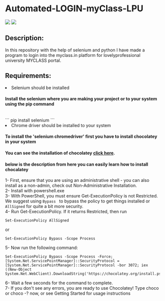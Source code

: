 # Automated-LOGIN-myClass-LPU
<img src="https://img.shields.io/badge/made%20with-python-yellowgreen" />
<img src = "https://img.shields.io/github/directory-file-count/vishnupsingh523/Automated-LOGIN-myClass-LPU" />
<h2>Description:</h2>
In this repository with the help of selenium and python I have made a program to login into the myclass.in platform for lovelyprofessional university MYCLASS portal.

<h2>Requirements:</h2>
<li>Selenium should be installed</li>
<h4>Install the selenium where you are making your project or to your system using the pip command</h4><br>
```
pip install selenium
```
<li>Chrome driver should be installed to your system</li>
  
<h4>To install the 'selenium chromedriver' first you have to install chocolatey in your system</h4>
<h4>You can see the installation of chocolatey <a href = "https://chocolatey.org/install">click here</a>.</h4>
<h4>below is the description from here you can easily learn how to install chocalatey</h4>

1- First, ensure that you are using an administrative shell - you can also install as a non-admin, check out Non-Administrative Installation.<br>
2- Install with powershell.exe <br>
3- With PowerShell, you must ensure Get-ExecutionPolicy is not Restricted. We suggest using ```Bypass ``` to bypass the policy to get things installed or ```AllSigned``` for quite a bit more security.<br>
4- Run Get-ExecutionPolicy. If it returns Restricted, then run 
```
Set-ExecutionPolicy AllSigned 
```
or 
```
Set-ExecutionPolicy Bypass -Scope Process
```
5- Now run the following command:
```
Set-ExecutionPolicy Bypass -Scope Process -Force; [System.Net.ServicePointManager]::SecurityProtocol = [System.Net.ServicePointManager]::SecurityProtocol -bor 3072; iex ((New-Object System.Net.WebClient).DownloadString('https://chocolatey.org/install.ps1'))
```
6- Wait a few seconds for the command to complete.<br>
7- If you don't see any errors, you are ready to use Chocolatey! Type choco or choco -? now, or see Getting Started for usage instructions
